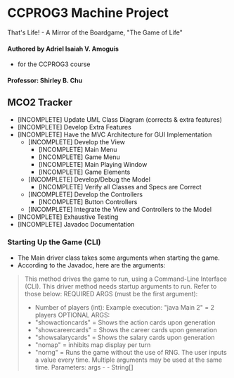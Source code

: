 # CCPROG3 Machine Project
That's Life! - A Mirror of the Boardgame, "The Game of Life"

#### Authored by Adriel Isaiah V. Amoguis
- for the CCPROG3 course
#### Professor: Shirley B. Chu

## MCO2 Tracker
- [INCOMPLETE] Update UML Class Diagram (corrects & extra features)
- [INCOMPLETE] Develop Extra Features
- [INCOMPLETE] Have the MVC Architecture for GUI Implementation
    - [INCOMPLETE] Develop the View
        - [INCOMPLETE] Main Menu
        - [INCOMPLETE] Game Menu
        - [INCOMPLETE] Main Playing Window
        - [INCOMPLETE] Game Elements
    - [INCOMPLETE] Develop/Debug the Model
        - [INCOMPLETE] Verify all Classes and Specs are Correct
    - [INCOMPLETE] Develop the Controllers
        - [INCOMPLETE] Button Controllers
    - [INCOMPLETE] Integrate the View and Controllers to the Model
- [INCOMPLETE] Exhaustive Testing
- [INCOMPLETE] Javadoc Documentation

### Starting Up the Game (CLI)
- The Main driver class takes some arguments when starting the game.
- According to the Javadoc, here are the arguments:

>   This method drives the game to run, using a Command-Line Interface (CLI).
>   This driver method needs startup arguments to run. Refer to those below:
>   REQUIRED ARGS (must be the first argument):
>   - Number of players (int): Example execution: "java Main 2" = 2 players
>   OPTIONAL ARGS:
>    - "showactioncards" = Shows the action cards upon generation
>    - "showcareercards" = Shows the career cards upon generation
>    - "showsalarycards" = Shows the salary cards upon generation
>    - "nomap" = inhibits map display per turn
>    - "norng" = Runs the game without the use of RNG. The user inputs a value every time.
>    Multiple arguments may be used at the same time.
>    Parameters:
>    args - - String[]